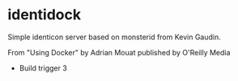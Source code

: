 identidock
==========

Simple identicon server based on monsterid from Kevin Gaudin.

From "Using Docker" by Adrian Mouat published by O'Reilly Media

- Build trigger 3
